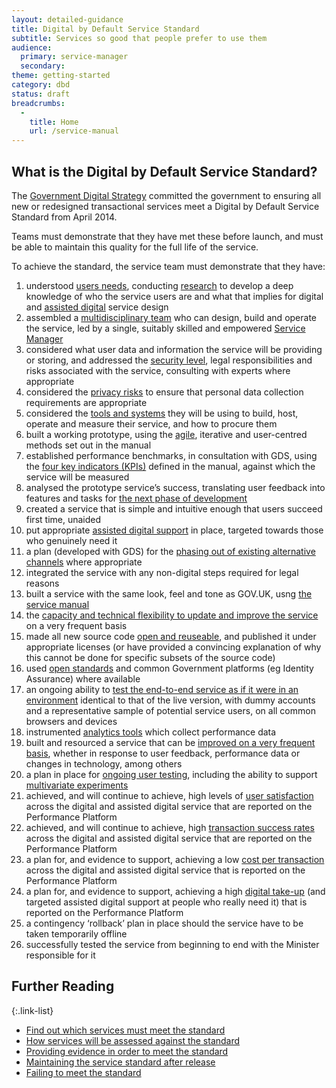 ```yaml
---
layout: detailed-guidance
title: Digital by Default Service Standard
subtitle: Services so good that people prefer to use them
audience:
  primary: service-manager
  secondary: 
theme: getting-started
category: dbd
status: draft
breadcrumbs:
  -
    title: Home
    url: /service-manual
---
```


## What is the Digital by Default Service Standard?
The [Government Digital Strategy](http://publications.cabinetoffice.gov.uk/digital/strategy/) committed the government to ensuring all new or redesigned transactional services meet a Digital by Default Service Standard from April 2014.

Teams must demonstrate that they have met these before launch, and must be able to maintain this quality for the full life of the service.

To achieve the standard, the service team must demonstrate that they have:

1. understood [users needs](/service-manual/users/user-needs.html), conducting [research](/service-manual/users.html) to develop a deep knowledge of who the service users are and what that implies for digital and [assisted digital](/service-manual/assisted-digital.html) service design
2. assembled a [multidisciplinary team]() who can design, build and operate the service, led by a single, suitably skilled and empowered [Service Manager]()
3. considered what user data and information the service will be providing or storing, and addressed the [security level](), legal responsibilities and risks associated with the service, consulting with experts where appropriate
4. considered the [privacy risks]() to ensure that personal data collection requirements are appropriate
5. considered the [tools and systems]() they will be using to build, host, operate and measure their service, and how to procure them
6. built a working prototype, using the [agile](), iterative and user-centred methods set out in the manual
7. established performance benchmarks, in consultation with GDS, using the [four key indicators (KPIs)]() defined in the manual, against which the service will be measured
8. analysed the prototype service’s success, translating user feedback into features and tasks for [the next phase of development]()
9. created a service that is simple and intuitive enough that users succeed first time, unaided
10. put appropriate [assisted digital support]() in place, targeted towards those who genuinely need it
11. a plan (developed with GDS) for the [phasing out of existing alternative channels]() where appropriate
12. integrated the service with any non-digital steps required for legal reasons
13. built a service with the same look, feel and tone as GOV.UK, usng [the service manual]()
14. the [capacity and technical flexibility to update and improve the service]() on a very frequent basis
15. made all new source code [open and reuseable](), and published it under appropriate licenses (or have provided a convincing explanation of why this cannot be done for specific subsets of the source code)
16. used [open standards]() and common Government platforms (eg Identity Assurance) where available
17. an ongoing ability to [test the end-to-end service as if it were in an environment]() identical to that of the live version, with dummy accounts and a representative sample of potential service users, on all common browsers and devices
18. instrumented [analytics tools]() which collect performance data
19. built and resourced a service that can be [improved on a very frequent basis](), whether in response to user feedback, performance data or changes in technology, among others
20. a plan in place for [ongoing user testing](), including the ability to support [multivariate experiments]()
21. achieved, and will continue to achieve, high levels of [user satisfaction]() across the digital and assisted digital service that are reported on the Performance Platform
22. achieved, and will continue to achieve, high [transaction success rates]() across the digital and assisted digital service that are reported on the Performance Platform
23. a plan for, and evidence to support, achieving a low [cost per transaction]() across the digital and assisted digital service that is reported on the Performance Platform
24. a plan for, and evidence to support, achieving a high [digital take-up]() (and targeted assisted digital support at people who really need it) that is reported on the Performance Platform
25. a contingency ‘rollback’ plan in place should the service have to be taken temporarily offline
26. successfully tested the service from beginning to end with the Minister responsible for it

## Further Reading

{:.link-list}
- [Find out which services must meet the standard](/service-manual/digital-by-default/scope-of-the-standard.html)
- [How services will be assessed against the standard](/service-manual/digital-by-default/assessments-against-the-standard.html)
- [Providing evidence in order to meet the standard](/service-manual/digital-by-default/providing-evidence.html)
- [Maintaining the service standard after release](/service-manual/digital-by-default/maintaining-the-standard.html)
- [Failing to meet the standard](/service-manual/digital-by-default/failure-to-meet-the-standard.html)